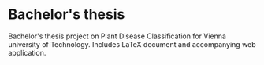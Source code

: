 # Bachelor's thesis
Bachelor's thesis project on Plant Disease Classification for Vienna university of Technology. Includes LaTeX document and accompanying web application.
